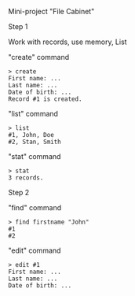 Mini-project "File Cabinet"

Step 1

Work with records, use memory, List

"create" command
```
> create
First name: ...
Last name: ...
Date of birth: ...
Record #1 is created.
```
"list" command
```
> list
#1, John, Doe
#2, Stan, Smith
```
"stat" command
```
> stat
3 records.
```
Step 2

"find" command
```
> find firstname "John"
#1
#2
```
"edit" command
```
> edit #1
First name: ...
Last name: ...
Date of birth: ...
```
